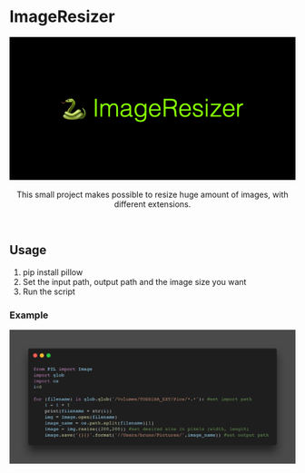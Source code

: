 # ImageResizer
<p align="center">
  <img src="images/ImageResizer.png" />
</p>
<p align="center">This small project makes possible to resize huge amount of images, with different extensions.</p>
<br/>

## Usage

1. pip install pillow 
2. Set the input path, output path and the image size you want 
3. Run the script  

### Example

<p align="center">
  <img src="images/code.png" />
</p>

